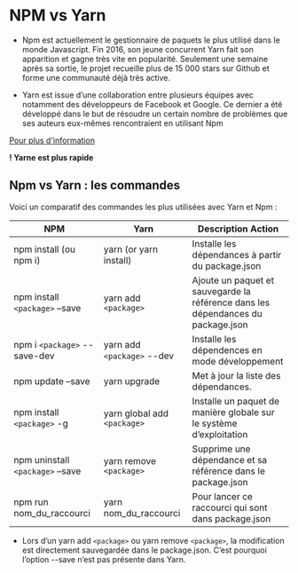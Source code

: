 # NPM vs Yarn

- Npm est actuellement le gestionnaire de paquets le plus utilisé dans le monde Javascript. Fin 2016, son jeune concurrent Yarn fait son apparition et gagne très vite en popularité. Seulement une semaine après sa sortie, le projet recueille plus de 15 000 stars sur Github et forme une communauté déjà très active.

- Yarn est issue d’une collaboration entre plusieurs équipes avec notamment des développeurs de Facebook et Google. Ce dernier a été développé dans le but de résoudre un certain nombre de problèmes que ses auteurs eux-mêmes rencontraient en utilisant Npm 

[Pour plus d'information](https://blog.zenika.com/2017/03/13/npm-vs-yarn/)

**! Yarne est plus rapide**


## Npm vs Yarn : les commandes

Voici un comparatif des commandes les plus utilisées avec Yarn et Npm :

| NPM | Yarn       | Description Action|
|---|---|---|
| npm install (ou npm i) | yarn (or yarn install) |Installe les dépendances à partir du  package.json |
|npm install `<package>` –save|yarn add `<package>`	|Ajoute un paquet et sauvegarde la référence dans les dépendances du  package.json |
|npm i `<package>` --save-dev|yarn add `<package>` --dev| Installe les dépendences en mode développement |
|npm update –save |yarn upgrade|Met à jour la liste des dépendances.|
|npm install `<package>` -g|yarn global add `<package>`	|Installe un paquet de manière globale sur le système d’exploitation |
|npm uninstall `<package>` –save|yarn remove `<package>`| Supprime une dépendance et sa référence dans le package.json |
|npm run nom_du_raccourci|yarn nom_du_raccourci|Pour lancer ce raccourci qui sont dans package.json|

- Lors d’un yarn add `<package>` ou yarn remove `<package>`, la modification est directement sauvegardée dans le package.json. C’est pourquoi l’option --save n’est pas présente dans Yarn.